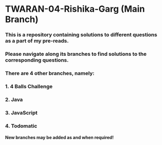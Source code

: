 # TWARAN-04-Rishika-Garg (Main Branch)
### This is a repository containing solutions to different questions as a part of my pre-reads.
### Please navigate along its branches to find solutions to the corresponding questions.
### There are 4 other branches, namely:
### 1. 4 Balls Challenge
### 2. Java
### 3. JavaScript
### 4. Todomatic
####
#### New branches may be added as and when required!
